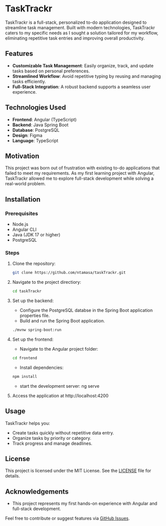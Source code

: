 # TaskTrackr

TaskTrackr is a full-stack, personalized to-do application designed to streamline task management. Built with modern technologies, TaskTrackr caters to my specific needs as I sought a solution tailored for my workflow, eliminating repetitive task entries and improving overall productivity.

## Features

- **Customizable Task Management**: Easily organize, track, and update tasks based on personal preferences.
- **Streamlined Workflow**: Avoid repetitive typing by reusing and managing tasks efficiently.
- **Full-Stack Integration**: A robust backend supports a seamless user experience.

## Technologies Used

- **Frontend**: Angular (TypeScript)
- **Backend**: Java Spring Boot
- **Database**: PostgreSQL
- **Design**: Figma
- **Language**: TypeScript

## Motivation

This project was born out of frustration with existing to-do applications that failed to meet my requirements. As my first learning project with Angular, TaskTrackr allowed me to explore full-stack development while solving a real-world problem.

## Installation

### Prerequisites

- Node.js
- Angular CLI
- Java (JDK 17 or higher)
- PostgreSQL

### Steps

1. Clone the repository:
   ```bash
   git clone https://github.com/ntamasa/taskTrackr.git
   ```
2. Navigate to the project directiory:
   ```bash
   cd taskTrackr
   ```
3. Set up the backend:
   - Configure the PostgreSQL databse in the Spring Boot application properties file.
   - Build and run the Spring Boot application.
   ```bash
   ./mvnw spring-boot:run
   ```
4. Set up the frontend:

   - Navigate to the Angular project folder:

   ```bash
   cd frontend
   ```

   - Install dependencies:

   ```bash
   npm install
   ```

   - start the development server:
     ng serve

5. Access the application at http://localhost:4200

## Usage

TaskTrackr helps you:

- Create tasks quickly without repetitive data entry.
- Organize tasks by priority or category.
- Track progress and manage deadlines.

## License

This project is licensed under the MIT License. See the [LICENSE](LICENSE) file for details.

## Acknowledgements

- This project represents my first hands-on experience with Angular and full-stack development.

Feel free to contribute or suggest features via [GitHub Issues](https://github.com/ntamasa/taskTrackr/issues).
